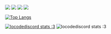 ![](https://img.shields.io/endpoint?label=currently&url=https://dev.discordprofiles.me/api/badge/status/598550433421590544?simple=true) ![](https://img.shields.io/endpoint?url=https://dev.discordprofiles.me/api/badge/playing/598550433421590544?vscode=false) ![](https://img.shields.io/endpoint?url=https://dev.discordprofiles.me/api/badge/vscode/598550433421590544) ![](https://img.shields.io/endpoint?url=https://dev.discordprofiles.me/api/badge/spotify/598550433421590544)

[![Top Langs](https://github-readme-stats.vercel.app/api/top-langs/?username=locodediscord&title_color=FFA759&icon_color=FFD580&bg_color=1F2430&text_color=FFCC66&layout=compact)](https://github.com/anuraghazra/github-readme-stats)

[![locodediscord stats :3](https://github-readme-stats.vercel.app/api?username=locodediscord)](https://github.com/anuraghazra/github-readme-stats)
![locodediscord stats :3](https://github-readme-stats.vercel.app/api?username=locodediscord&show_icons=true&theme=radical)


